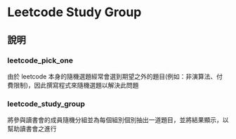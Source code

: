 # Leetcode Study Group

## 說明
### leetcode_pick_one
由於 leetcode 本身的隨機選題經常會選到期望之外的題目(例如：非演算法、付費限制)，因此撰寫程式來隨機選題以解決此問題

### leetcode_study_group
將參與讀書會的成員隨機分組並為每個組別個別抽出一道題目，並將結果顯示，以幫助讀書會之進行